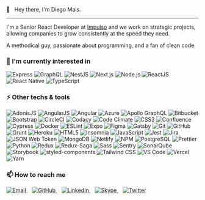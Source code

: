 👋&nbsp;&nbsp;&nbsp;Hey there, I'm Diego Mais.

---

I'm a Senior React Developer at [Impulso](https://www.impulso.work) and we work on strategic projects, allowing companies to grow consistently at the speed they need.

A methodical guy, passionate about programming, and a fan of clean code.

### 🔭 I'm currently interested in

![Express](https://img.shields.io/badge/-Express-000?style=for-the-badge&logo=express&logoColor=fff)
![GraphQL](https://img.shields.io/badge/-GraphQL-e10098?style=for-the-badge&logo=graphql&logoColor=fff)
![NestJS](https://img.shields.io/badge/-NestJS-000?style=for-the-badge&logo=nestjs&logoColor=e0234e)
![Next.js](https://img.shields.io/badge/-Next.js-000?style=for-the-badge&logo=next.js&logoColor=fff)
![Node.js](https://img.shields.io/badge/-Node.js-339933?style=for-the-badge&logo=node.js&logoColor=fff)
![ReactJS](https://img.shields.io/badge/-ReactJS-20232a?style=for-the-badge&logo=react&logoColor=00c8ff)
![React Native](https://img.shields.io/badge/-React%20Native-61dafb?style=for-the-badge&logo=react&logoColor=282c34)
![TypeScript](https://img.shields.io/badge/-TypeScript-3178C6?style=for-the-badge&logo=typescript&logoColor=fff)

### ⚡ Other techs & tools

![AdonisJS](https://img.shields.io/badge/-AdonisJS-220052?style=for-the-badge&logo=adonisjs&logoColor=fff)
![AngularJS](https://img.shields.io/badge/-AngularJS-e23237?style=for-the-badge&logo=angularjs&logoColor=fff)
![Angular](https://img.shields.io/badge/-Angular-dd0031?style=for-the-badge&logo=angular&logoColor=fff)
![Azure](https://img.shields.io/badge/-Azure-0089d6?style=for-the-badge&logo=microsoft-azure&logoColor=fff)
![Apollo GraphQL](https://img.shields.io/badge/-Apollo%20GraphQL-311c87?style=for-the-badge&logo=apollo-graphql&logoColor=fff)
![Bitbucket](https://img.shields.io/badge/-Bitbucket-0052cc?style=for-the-badge&logo=bitbucket&logoColor=fff)
![Bootstrap](https://img.shields.io/badge/-Bootstrap-7952b3?style=for-the-badge&logo=bootstrap&logoColor=fff)
![CircleCI](https://img.shields.io/badge/-CircleCI-343434?style=for-the-badge&logo=circleci&logoColor=fff)
![Codacy](https://img.shields.io/badge/-Codacy-222f29?style=for-the-badge&logo=codacy&logoColor=fff)
![Code Climate](https://img.shields.io/badge/-Code%20Climate-000?style=for-the-badge&logo=code-climate&logoColor=fff)
![CSS3](https://img.shields.io/badge/-CSS3-1572b6?style=for-the-badge&logo=css3&logoColor=fff)
![Confluence](https://img.shields.io/badge/-Confluence-172b4d?style=for-the-badge&logo=confluence&logoColor=fff)
![Cypress](https://img.shields.io/badge/-Cypress-17202C?style=for-the-badge&logo=cypress&logoColor=fff)
![Docker](https://img.shields.io/badge/-Docker-2496ED?style=for-the-badge&logo=docker&logoColor=fff)
![ESLint](https://img.shields.io/badge/-ESLint-4B32C3?style=for-the-badge&logo=eslint&logoColor=fff)
![Expo](https://img.shields.io/badge/-Expo-000020?style=for-the-badge&logo=expo&logoColor=fff)
![Figma](https://img.shields.io/badge/-Figma-f24e1e?style=for-the-badge&logo=figma&logoColor=fff)
![Gatsby](https://img.shields.io/badge/-Gatsby-663399?style=for-the-badge&logo=gatsby&logoColor=fff)
![Git](https://img.shields.io/badge/-Git-f05032?style=for-the-badge&logo=git&logoColor=fff)
![GitHub](https://img.shields.io/badge/-GitHub-181717?style=for-the-badge&logo=github&logoColor=fff)
![Grunt](https://img.shields.io/badge/-Grunt-fba919?style=for-the-badge&logo=grunt&logoColor=453015)
![Heroku](https://img.shields.io/badge/-Heroku-430098?style=for-the-badge&logo=heroku&logoColor=fff)
![HTML5](https://img.shields.io/badge/-HTML5-e34f26?style=for-the-badge&logo=html5&logoColor=fff)
![Insomnia](https://img.shields.io/badge/-Insomnia-5849be?style=for-the-badge&logo=insomnia&logoColor=fff)
![JavaScript](https://img.shields.io/badge/-JavaScript-f7df1e?style=for-the-badge&logo=javascript&logoColor=181818)
![Jest](https://img.shields.io/badge/-Jest-c21325?style=for-the-badge&logo=jest&logoColor=fff)
![Jira](https://img.shields.io/badge/-Jira-0052cc?style=for-the-badge&logo=jira&logoColor=fff)
![JSON Web Token](https://img.shields.io/badge/-JSON%20Web%20Token-000?style=for-the-badge&logo=json-web-tokens&logoColor=fff)
![MongoDB](https://img.shields.io/badge/-MongoDB-f5f6f7?style=for-the-badge&logo=mongodb&logoColor=47a248)
![Netlify](https://img.shields.io/badge/-Netlify-00c7b7?style=for-the-badge&logo=netlify&logoColor=fff)
![NPM](https://img.shields.io/badge/-NPM-f2f2f2?style=for-the-badge&logo=npm&logoColor=cb3837)
![PostgreSQL](https://img.shields.io/badge/-PostgreSQL-336791?style=for-the-badge&logo=postgresql&logoColor=fff)
![Prettier](https://img.shields.io/badge/-Prettier-f7b93e?style=for-the-badge&logo=prettier&logoColor=000)
![Python](https://img.shields.io/badge/-Python-3776ab?style=for-the-badge&logo=python&logoColor=fff)
![Redux](https://img.shields.io/badge/-Redux-764abc?style=for-the-badge&logo=redux&logoColor=fff)
![Redux-Saga](https://img.shields.io/badge/-Redux--Saga-999999?style=for-the-badge&logo=redux-saga&logoColor=000)
![Sass](https://img.shields.io/badge/-Sass-cc6699?style=for-the-badge&logo=sass&logoColor=fff)
![Sentry](https://img.shields.io/badge/-Sentry-362d59?style=for-the-badge&logo=sentry&logoColor=fff)
![SonarQube](https://img.shields.io/badge/-SonarQube-4e9bcd?style=for-the-badge&logo=sonarqube&logoColor=fff)
![Storybook](https://img.shields.io/badge/-Storybook-ff4785?style=for-the-badge&logo=storybook&logoColor=fff)
![styled-components](https://img.shields.io/badge/-styled--components-db7093?style=for-the-badge&logo=styled-components&logoColor=fff)
![Tailwind CSS](https://img.shields.io/badge/-Tailwind%20CSS-38b2ac?style=for-the-badge&logo=tailwind-css&logoColor=fff)
![VS Code](https://img.shields.io/badge/-VS%20Code-007acc?style=for-the-badge&logo=visual-studio-code&logoColor=fff)
![Vercel](https://img.shields.io/badge/-Vercel-000?style=for-the-badge&logo=vercel&logoColor=fff)
![Yarn](https://img.shields.io/badge/-Yarn-2C8ebb?style=for-the-badge&logo=yarn&logoColor=fff)

### 📫 How to reach me

<p>
  <a href="mailto:diegomais.dev@gmail.com">
    <img src="https://img.shields.io/badge/Email-diegomais.dev%40gmail.com-d14836?logo=gmail&style=for-the-badge" alt="Email">
  </a>
  &nbsp;&nbsp;
  <a href="https://github.com/diegomais">
    <img src="https://img.shields.io/badge/GitHub-diegomais-181717?logo=github&style=for-the-badge" alt="GitHub">
  </a>
  &nbsp;&nbsp;
  <a href="https://www.linkedin.com/in/diegomais">
    <img src="https://img.shields.io/badge/LinkedIn-diegomais-0077b5?logo=linkedin&style=for-the-badge" alt="LinkedIn">
  </a>
  &nbsp;&nbsp;
  <a href="skype:diego_mais?chat">
    <img src="https://img.shields.io/badge/Skype-diego__mais-00aff0?logo=skype&style=for-the-badge" alt="Skype">
  </a>
  &nbsp;&nbsp;
  <a href="https://twitter.com/diegomais">
    <img src="https://img.shields.io/badge/Twitter-%40diegomais-1DA1F2?logo=twitter&style=for-the-badge" alt="Twitter">
  </a>
</p>

<!--
**diegomais/diegomais** is a ✨ _special_ ✨ repository because its `README.md` (this file) appears on your GitHub profile.

Here are some ideas to get you started:

- 🔭 I’m currently working on ...
- 🌱 I’m currently learning ...
- 👯 I’m looking to collaborate on ...
- 🤔 I’m looking for help with ...
- 💬 Ask me about ...
- 📫 How to reach me: ...
- 😄 Pronouns: ...
- ⚡ Fun fact: ...
  -->
